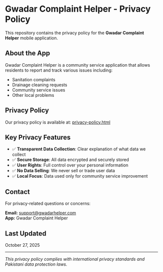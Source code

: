 # Gwadar Complaint Helper - Privacy Policy

This repository contains the privacy policy for the **Gwadar Complaint Helper** mobile application.

## About the App

Gwadar Complaint Helper is a community service application that allows residents to report and track various issues including:

- Sanitation complaints
- Drainage cleaning requests  
- Community service issues
- Other local problems

## Privacy Policy

Our privacy policy is available at: [privacy-policy.html](privacy-policy.html)

## Key Privacy Features

- ✅ **Transparent Data Collection**: Clear explanation of what data we collect
- ✅ **Secure Storage**: All data encrypted and securely stored
- ✅ **User Rights**: Full control over your personal information
- ✅ **No Data Selling**: We never sell or trade user data
- ✅ **Local Focus**: Data used only for community service improvement

## Contact

For privacy-related questions or concerns:

**Email:** support@gwadarhelper.com  
**App:** Gwadar Complaint Helper

## Last Updated

October 27, 2025

---

*This privacy policy complies with international privacy standards and Pakistani data protection laws.*